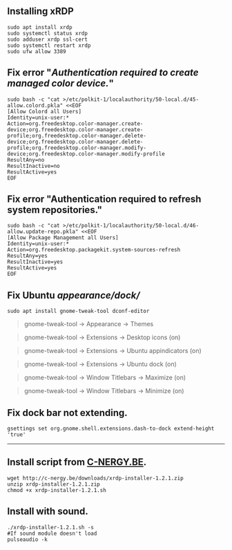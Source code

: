 ## Installing xRDP
```
sudo apt install xrdp
sudo systemctl status xrdp
sudo adduser xrdp ssl-cert
sudo systemctl restart xrdp
sudo ufw allow 3389
```

## Fix error "*Authentication required to create managed color device.*"
```
sudo bash -c "cat >/etc/polkit-1/localauthority/50-local.d/45-allow.colord.pkla" <<EOF
[Allow Colord all Users]
Identity=unix-user:*
Action=org.freedesktop.color-manager.create-device;org.freedesktop.color-manager.create-profile;org.freedesktop.color-manager.delete-device;org.freedesktop.color-manager.delete-profile;org.freedesktop.color-manager.modify-device;org.freedesktop.color-manager.modify-profile
ResultAny=no
ResultInactive=no
ResultActive=yes
EOF
```

## Fix error "Authentication required to refresh system repositories."
```
sudo bash -c "cat >/etc/polkit-1/localauthority/50-local.d/46-allow.update-repo.pkla" <<EOF
[Allow Package Management all Users]
Identity=unix-user:*
Action=org.freedesktop.packagekit.system-sources-refresh
ResultAny=yes
ResultInactive=yes
ResultActive=yes
EOF
```

## Fix Ubuntu *appearance/dock/*
```
sudo apt install gnome-tweak-tool dconf-editor
```
> gnome-tweak-tool -> Appearance -> Themes

> gnome-tweak-tool -> Extensions -> Desktop icons (on)

> gnome-tweak-tool -> Extensions -> Ubuntu appindicators (on)

> gnome-tweak-tool -> Extensions -> Ubuntu dock (on)

> gnome-tweak-tool -> Window Titlebars -> Maximize (on)

> gnome-tweak-tool -> Window Titlebars -> Minimize (on)

## Fix dock bar not extending.
```
gsettings set org.gnome.shell.extensions.dash-to-dock extend-height 'true'
```
---

## Install script from [C-NERGY.BE](https://www.c-nergy.be/products.html).
```
wget http://c-nergy.be/downloads/xrdp-installer-1.2.1.zip
unzip xrdp-installer-1.2.1.zip
chmod +x xrdp-installer-1.2.1.sh
```

## Install with sound.
```
./xrdp-installer-1.2.1.sh -s
#If sound module doesn't load
pulseaudio -k
```
